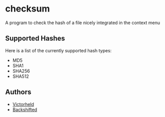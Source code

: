 checksum
========

A program to check the hash of a file nicely integrated in the context menu

## Supported Hashes ##
Here is a list of the currently supported hash types:

* MD5
* SHA1
* SHA256
* SHA512

## Authors ##
* [Victorheld](https://github.com/victorheld/)
* [Backshifted](https://github.com/backshifted/)
